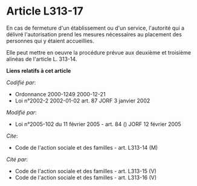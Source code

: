 # Article L313-17

En cas de fermeture d'un établissement ou d'un service, l'autorité qui a délivré l'autorisation prend les mesures nécessaires
au placement des personnes qui y étaient accueillies.

Elle peut mettre en oeuvre la procédure prévue aux deuxième et troisième alinéas de l'article L. 313-14.

**Liens relatifs à cet article**

_Codifié par_:

  - Ordonnance 2000-1249 2000-12-21
  - Loi n°2002-2 2002-01-02 art. 87 JORF 3 janvier 2002

_Modifié par_:

  - Loi n°2005-102 du 11 février 2005 - art. 84 () JORF 12 février 2005

_Cite_:

  - Code de l'action sociale et des familles - art. L313-14 (M)

_Cité par_:

  - Code de l'action sociale et des familles - art. L313-15 (V)
  - Code de l'action sociale et des familles - art. L313-16 (V)
